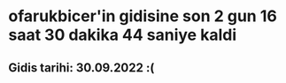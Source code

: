 # ofarukbicer'in gidisine son 2 gun 16 saat 30 dakika 44 saniye kaldi

## Gidis tarihi: 30.09.2022 :(